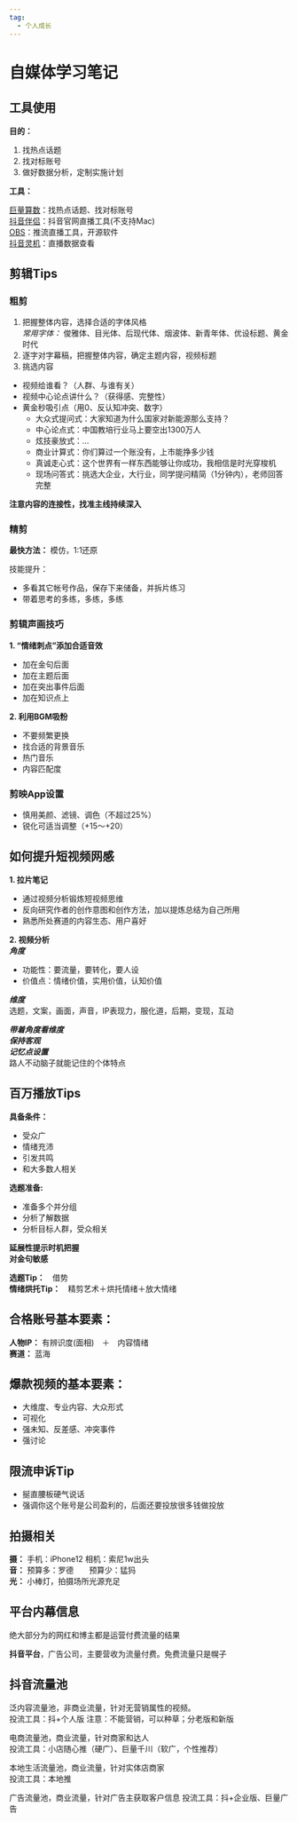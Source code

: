 ```yaml
---
tag: 
  - 个人成长
---
```

# 自媒体学习笔记

## 工具使用

**目的：**    
1. 找热点话题
2. 找对标账号
3. 做好数据分析，定制实施计划

**工具：**    

[巨量算数](https://trendinsight.oceanengine.com/)：找热点话题、找对标账号    
[抖音伴侣](https://streamingtool.douyin.com/)：抖音官网直播工具(不支持Mac)    
[OBS]( https://obsproject.com/ )：推流直播工具，开源软件    
[抖音灵机](https://livedata.douyin.com/)：直播数据查看   

## 剪辑Tips

### 粗剪

1. 把握整体内容，选择合适的字体风格   
*常用字体：* 俊雅体、目光体、后现代体、烟波体、新青年体、优设标题、黄金时代   
2. 逐字对字幕稿，把握整体内容，确定主题内容，视频标题   
3. 挑选内容
- 视频给谁看？（人群、与谁有关）
- 视频中心论点讲什么？（获得感、完整性）
- 黄金秒吸引点（用0、反认知冲突、数字）   
  - 大众式提问式：大家知道为什么国家对新能源那么支持？
  - 中心论点式：中国教培行业马上要空出1300万人
  - 炫技豪放式：...
  - 商业计算式：你们算过一个账没有，上市能挣多少钱
  - 真诚走心式：这个世界有一样东西能够让你成功，我相信是时光穿梭机
  - 现场问答式：挑选大企业，大行业，同学提问精简（1分钟内），老师回答完整   
  
**注意内容的连接性，找准主线持续深入**

### 精剪

**最快方法：** 模仿，1:1还原   

技能提升：
- 多看其它帐号作品，保存下来储备，并拆片练习
- 带着思考的多练，多练，多练


### 剪辑声画技巧
**1. “情绪刺点”添加合适音效**
- 加在金句后面
- 加在主题后面
- 加在突出事件后面
- 加在知识点上

**2. 利用BGM吸粉**
- 不要频繁更换
- 找合适的背景音乐
- 热门音乐
- 内容匹配度


### 剪映App设置
- 慎用美颜、滤镜、调色（不超过25%）
- 锐化可适当调整（+15～+20）

## 如何提升短视频网感
**1. 拉片笔记**   
- 通过视频分析锻炼短视频思维
- 反向研究作者的创作意图和创作方法，加以提炼总结为自己所用
- 熟悉所处赛道的内容生态、用户喜好

**2. 视频分析**  
***角度***
- 功能性：要流量，要转化，要人设
- 价值点：情绪价值，实用价值，认知价值

***维度***   
选题，文案，画面，声音，IP表现力，服化道，后期，变现，互动

***带着角度看维度***   
***保持客观***  
***记忆点设置***   
路人不动脑子就能记住的个体特点

## 百万播放Tips
**具备条件：**
- 受众广
- 情绪充沛
- 引发共鸣
- 和大多数人相关

**选题准备:**
- 准备多个并分组
- 分析了解数据
- 分析目标人群，受众相关

**延展性提示时机把握**    
**对金句敏感**


**选题Tip：**　借势   
**情绪烘托Tip：**　精剪艺术＋烘托情绪＋放大情绪

## 合格账号基本要素：
**人物IP：** 有辨识度(面相)　＋　内容情绪   
**赛道：** 蓝海

## 爆款视频的基本要素：
- 大维度、专业内容、大众形式
- 可视化　
- 强未知、反差感、冲突事件
- 强讨论
  
## 限流申诉Tip
- 挻直腰板硬气说话
- 强调你这个账号是公司盈利的，后面还要投放很多钱做投放

## 拍摄相关
**摄：** 手机：iPhone12 相机：索尼1w出头   
**音：** 预算多：罗德　　预算少：猛犸   
**光：** 小棒灯，拍摄场所光源充足   

## 平台内幕信息

绝大部分为的网红和博主都是运营付费流量的结果

**抖音平台**，广告公司，主要营收为流量付费。免费流量只是幌子

## 抖音流量池

泛内容流量池，非商业流量，针对无营销属性的视频。   
投流工具：抖+个人版
注意：不能营销，可以种草；分老版和新版

电商流量池，商业流量，针对商家和达人   
投流工具：小店随心推（硬广）、巨量千川（软广，个性推荐）

本地生活流量池，商业流量，针对实体店商家   
投流工具：本地推

广告流量池，商业流量，针对广告主获取客户信息
投流工具：抖+企业版、巨量广告